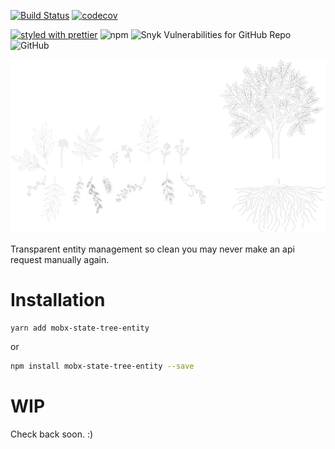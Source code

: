 [![Build Status](https://travis-ci.com/nosachamos/mobx-state-tree-entity.svg?branch=master)](https://travis-ci.com/nosachamos/mobx-state-tree-entity)
[![codecov](https://codecov.io/gh/nosachamos/mobx-state-tree-entity/branch/master/graph/badge.svg)](https://codecov.io/gh/nosachamos/mobx-state-tree-entity)

[![styled with prettier](https://img.shields.io/badge/styled_with-prettier-ff69b4.svg)](https://github.com/prettier/prettier)
![npm](https://img.shields.io/npm/v/mobx-state-tree-entity.svg)
![Snyk Vulnerabilities for GitHub Repo](https://img.shields.io/snyk/vulnerabilities/github/nosachamos/mobx-state-tree-entity.svg)
![GitHub](https://img.shields.io/github/license/nosachamos/mobx-state-tree-entity.svg)

![mobx-state-tree-entity](_media/logo.png)

Transparent entity management so clean you may never make an api request manually again.

# Installation

```sh
yarn add mobx-state-tree-entity
```

or

```sh
npm install mobx-state-tree-entity --save
```

# WIP

Check back soon. :)

